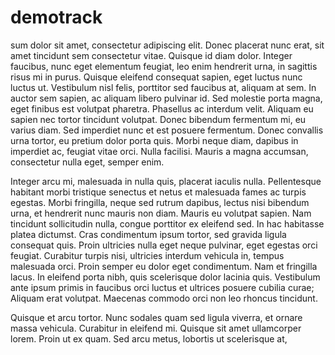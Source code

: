 # demotrack


sum dolor sit amet, consectetur adipiscing elit. Donec placerat nunc erat, sit amet tincidunt sem consectetur vitae. Quisque id diam dolor. Integer faucibus, nunc eget elementum feugiat, leo enim hendrerit urna, in sagittis risus mi in purus. Quisque eleifend consequat sapien, eget luctus nunc luctus ut. Vestibulum nisl felis, porttitor sed faucibus at, aliquam at sem. In auctor sem sapien, ac aliquam libero pulvinar id. Sed molestie porta magna, eget finibus est volutpat pharetra. Phasellus ac interdum velit. Aliquam eu sapien nec tortor tincidunt volutpat. Donec bibendum fermentum mi, eu varius diam. Sed imperdiet nunc et est posuere fermentum. Donec convallis urna tortor, eu pretium dolor porta quis. Morbi neque diam, dapibus in imperdiet ac, feugiat vitae orci. Nulla facilisi. Mauris a magna accumsan, consectetur nulla eget, semper enim.

Integer arcu mi, malesuada in nulla quis, placerat iaculis nulla. Pellentesque habitant morbi tristique senectus et netus et malesuada fames ac turpis egestas. Morbi fringilla, neque sed rutrum dapibus, lectus nisi bibendum urna, et hendrerit nunc mauris non diam. Mauris eu volutpat sapien. Nam tincidunt sollicitudin nulla, congue porttitor ex eleifend sed. In hac habitasse platea dictumst. Cras condimentum ipsum tortor, sed gravida ligula consequat quis. Proin ultricies nulla eget neque pulvinar, eget egestas orci feugiat. Curabitur turpis nisi, ultricies interdum vehicula in, tempus malesuada orci. Proin semper eu dolor eget condimentum. Nam et fringilla lacus. In eleifend porta nibh, quis scelerisque dolor lacinia quis. Vestibulum ante ipsum primis in faucibus orci luctus et ultrices posuere cubilia curae; Aliquam erat volutpat. Maecenas commodo orci non leo rhoncus tincidunt.

Quisque et arcu tortor. Nunc sodales quam sed ligula viverra, et ornare massa vehicula. Curabitur in eleifend mi. Quisque sit amet ullamcorper lorem. Proin ut ex quam. Sed arcu metus, lobortis ut scelerisque at,
